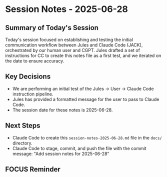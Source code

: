 # Session Notes - 2025-06-28

## Summary of Today's Session

Today's session focused on establishing and testing the initial communication workflow between Jules and Claude Code (JACK), orchestrated by our human user and CGPT. Jules drafted a set of instructions for CC to create this notes file as a first test, and we iterated on the date to ensure accuracy.

## Key Decisions

*   We are performing an initial test of the Jules -> User -> Claude Code instruction pipeline.
*   Jules has provided a formatted message for the user to pass to Claude Code.
*   The session date for these notes is 2025-06-28.

## Next Steps

*   Claude Code to create this `session-notes-2025-06-28.md` file in the `docs/` directory.
*   Claude Code to stage, commit, and push the file with the commit message: "Add session notes for 2025-06-28"

## FOCUS Reminder